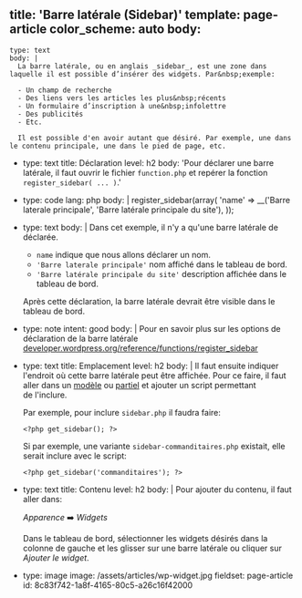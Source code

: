 title: 'Barre latérale (Sidebar)'
template: page-article
color_scheme: auto
body:
  -
    type: text
    body: |
      La barre latérale, ou en anglais _sidebar_, est une zone dans laquelle il est possible d’insérer des widgets. Par&nbsp;exemple: 
      
      - Un champ de recherche
      - Des liens vers les articles les plus&nbsp;récents
      - Un formulaire d’inscription à une&nbsp;infolettre
      - Des publicités
      - Etc.
      
      Il est possible d'en avoir autant que désiré. Par exemple, une dans le contenu principale, une dans le pied de page, etc.
  -
    type: text
    title: Déclaration
    level: h2
    body: 'Pour déclarer une barre latérale, il faut ouvrir le fichier `function.php` et repérer la fonction `register_sidebar( ... )`.'
  -
    type: code
    lang: php
    body: |
      register_sidebar(array(
        'name' => __('Barre laterale principale', 'Barre latérale principale du site'), 
      ));
  -
    type: text
    body: |
      Dans cet exemple, il n'y a qu'une barre latérale de déclarée.
      
      - `name` indique que nous allons déclarer un nom.
      - `'Barre laterale principale'` nom affiché dans le tableau de&nbsp;bord.
      - `'Barre latérale principale du site'` description affichée dans le tableau de&nbsp;bord.
      
      Après cette déclaration, la barre latérale devrait être visible dans le tableau de&nbsp;bord.
  -
    type: note
    intent: good
    body: |
      Pour en savoir plus sur les options de déclaration de la barre&nbsp;latérale
      [developer.wordpress.org/reference/functions/register_sidebar](https://developer.wordpress.org/reference/functions/register_sidebar/)
  -
    type: text
    title: Emplacement
    level: h2
    body: |
      Il faut ensuite indiquer l'endroit où cette barre latérale peut être affichée. Pour ce faire, il faut aller dans un [modèle](./templates) ou [partiel](./parts) et ajouter un script permettant de&nbsp;l'inclure.
      
      Par exemple, pour inclure `sidebar.php` il faudra&nbsp;faire:
      
      `<?php get_sidebar(); ?>`
      
      Si par exemple, une variante `sidebar-commanditaires.php` existait, elle serait inclure avec le&nbsp;script:
      
      `<?php get_sidebar('commanditaires'); ?>`
  -
    type: text
    title: Contenu
    level: h2
    body: |
      Pour ajouter du contenu, il faut aller&nbsp;dans:
      
      _Apparence_ ➡️ _Widgets_
      
      Dans le tableau de bord, sélectionner les widgets désirés dans la colonne de gauche et les glisser sur une barre latérale ou cliquer sur _Ajouter le&nbsp;widget_.
  -
    type: image
    image: /assets/articles/wp-widget.jpg
fieldset: page-article
id: 8c83f742-1a8f-4165-80c5-a26c16f42000

